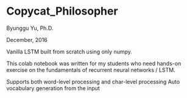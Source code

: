 # Copycat_Philosopher

Byunggu Yu, Ph.D.

December, 2016

Vanilla LSTM built from scratch using only numpy.

This colab notebook was written for my students who need hands-on exercise on the fundamentals of recurrent neural networks / LSTM.

Supports both word-level processing and char-level processing Auto vocabulary generation from the input
